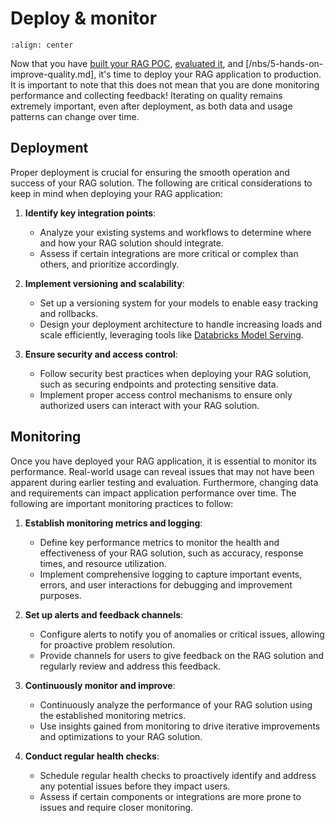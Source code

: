 # Deploy & monitor

```{image} ../images/5-hands-on/17_img.png
:align: center
```

Now that you have [built your RAG POC](/nbs/5-hands-on-build-poc.md#deploy-poc-to-collect-stakeholder-feedback), [evaluated it](/nbs/5-hands-on-evaluate-poc.md), and [/nbs/5-hands-on-improve-quality.md], it's time to deploy your RAG application to production. It is important to note that this does not mean that you are done monitoring performance and collecting feedback! Iterating on quality remains extremely important, even after deployment, as both data and usage patterns can change over time.

## Deployment

Proper deployment is crucial for ensuring the smooth operation and success of your RAG solution. The following are critical considerations to keep in mind when deploying your RAG application:

1. **Identify key integration points**: 
   - Analyze your existing systems and workflows to determine where and how your RAG solution should integrate.
   - Assess if certain integrations are more critical or complex than others, and prioritize accordingly.

2. **Implement versioning and scalability**:
   - Set up a versioning system for your models to enable easy tracking and rollbacks.
   - Design your deployment architecture to handle increasing loads and scale efficiently, leveraging tools like [Databricks Model Serving](https://docs.databricks.com/en/machine-learning/model-serving/index.html).

3. **Ensure security and access control**:
   - Follow security best practices when deploying your RAG solution, such as securing endpoints and protecting sensitive data.
   - Implement proper access control mechanisms to ensure only authorized users can interact with your RAG solution.

## Monitoring

Once you have deployed your RAG application, it is essential to monitor its performance. Real-world usage can reveal issues that may not have been apparent during earlier testing and evaluation. Furthermore, changing data and requirements can impact application performance over time. The following are important monitoring practices to follow:

1. **Establish monitoring metrics and logging**:
   - Define key performance metrics to monitor the health and effectiveness of your RAG solution, such as accuracy, response times, and resource utilization.
   - Implement comprehensive logging to capture important events, errors, and user interactions for debugging and improvement purposes.

2. **Set up alerts and feedback channels**:
   - Configure alerts to notify you of anomalies or critical issues, allowing for proactive problem resolution.
   - Provide channels for users to give feedback on the RAG solution and regularly review and address this feedback.

3. **Continuously monitor and improve**:
   - Continuously analyze the performance of your RAG solution using the established monitoring metrics.
   - Use insights gained from monitoring to drive iterative improvements and optimizations to your RAG solution.

4. **Conduct regular health checks**:
   - Schedule regular health checks to proactively identify and address any potential issues before they impact users.
   - Assess if certain components or integrations are more prone to issues and require closer monitoring.